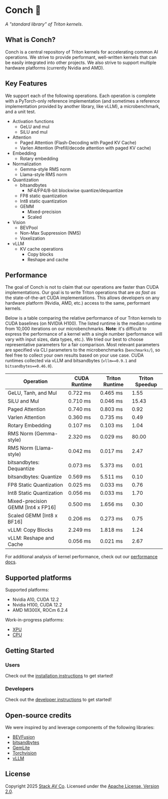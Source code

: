 # Conch :shell:

_A "standard library" of Triton kernels_.

## What is Conch?

Conch is a central repository of Triton kernels for accelerating common AI operations.
We strive to provide performant, well-written kernels that can be easily integrated into other projects.
We also strive to support multiple hardware platforms (currently Nvidia and AMD).

## Key Features

We support each of the following operations.
Each operation is complete with a PyTorch-only reference implementation (and sometimes a reference implementation provided by another library, like vLLM), a microbenchmark, and a unit test.

- Activation functions
  - GeLU and mul
  - SiLU and mul
- Attention
  - Paged Attention (Flash-Decoding with Paged KV Cache)
  - Varlen Attention (Prefill/decode attention with paged KV cache)
- Embedding
  - Rotary embedding
- Normalization
  - Gemma-style RMS norm
  - Llama-style RMS norm
- Quantization
  - bitsandbytes
    - NF4/FP4/8-bit blockwise quantize/dequantize
  - FP8 static quantization
  - Int8 static quantization
  - GEMM
    - Mixed-precision
    - Scaled
- Vision
  - BEVPool
  - Non-Max Suppression (NMS)
  - Voxelization
- vLLM
  - KV cache operations
    - Copy blocks
    - Reshape and cache

## Performance

The goal of Conch is not to claim that our operations are faster than CUDA implementations.
Our goal is to write Triton operations that are _as fast as_ the state-of-the-art CUDA implementations.
This allows developers on any hardware platform (Nvidia, AMD, etc.) access to the same, performant kernels.

Below is a table comparing the relative performance of our Triton kernels to CUDA baselines (on NVIDIA H100).
The listed runtime is the median runtime from 10,000 iterations on our microbenchmarks.
**Note**: it's difficult to express the performance of a kernel with a single number (performance will vary with input sizes, data types, etc.).
We tried our best to choose representative parameters for a fair comparison.
Most relevant parameters are specified via CLI parameters to the microbenchmarks (`benchmarks/`), so feel free to collect your own results based on your use case.
CUDA runtimes collected via vLLM and bitsandbytes (`vllm==0.9.1` and `bitsandbytes==0.46.0`).

| Operation | CUDA Runtime | Triton Runtime | Triton Speedup |
| --- | --- | --- | --- |
| GeLU, Tanh, and Mul | 0.722 ms | 0.465 ms | 1.55 |
| SiLU and Mul | 0.710 ms | 0.046 ms | 15.43 |
| Paged Attention | 0.740 ms | 0.803 ms | 0.92 |
| Varlen Attention | 0.360 ms | 0.735 ms | 0.49 |
| Rotary Embedding | 0.107 ms | 0.103 ms | 1.04 |
| RMS Norm (Gemma-style) | 2.320 ms | 0.029 ms | 80.00 |
| RMS Norm (Llama-style) | 0.042 ms | 0.017 ms | 2.47 |
| bitsandbytes: Dequantize | 0.073 ms | 5.373 ms | 0.01 |
| bitsandbytes: Quantize | 0.569 ms | 5.511 ms | 0.10 |
| FP8 Static Quantization | 0.025 ms | 0.033 ms | 0.76 |
| Int8 Static Quantization | 0.056 ms | 0.033 ms | 1.70 |
| Mixed-precision GEMM [Int4 x FP16] | 0.500 ms | 1.656 ms | 0.30 |
| Scaled GEMM [Int8 x BF16] | 0.206 ms | 0.273 ms | 0.75 |
| vLLM: Copy Blocks | 2.249 ms | 1.818 ms | 1.24 |
| vLLM: Reshape and Cache | 0.056 ms | 0.021 ms | 2.67 |

For additional analysis of kernel performance, check out our [performance docs](./docs/performance/).

## Supported platforms

Supported platforms:

- Nvidia A10, CUDA 12.2
- Nvidia H100, CUDA 12.2
- AMD MI300X, ROCm 6.2.4

Work-in-progress platforms:

- [XPU](https://github.com/intel/intel-xpu-backend-for-triton)
- [CPU](https://github.com/triton-lang/triton-cpu)

## Getting Started

### Users

Check out the [installation instructions](./docs/getting_started/installation.md) to get started!

### Developers

Check out the [developer instructions](./docs/getting_started/developer_environment.md) to get started!

## Open-source credits

We were inspired by and leverage components of the following libraries:

- [BEVFusion](https://github.com/mit-han-lab/bevfusion)
- [bitsandbytes](https://github.com/bitsandbytes-foundation/bitsandbytes)
- [GemLite](https://github.com/mobiusml/gemlite)
- [Torchvision](https://github.com/pytorch/vision)
- [vLLM](https://github.com/vllm-project/vllm)

## License

Copyright 2025 [Stack AV Co](https://stackav.com/).
Licensed under the [Apache License, Version 2.0](./LICENSE).
